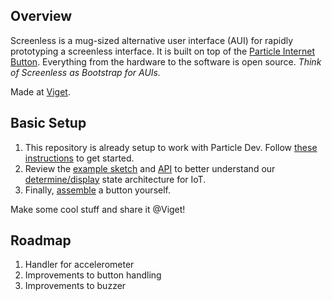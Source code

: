 ## Overview
Screenless is a mug-sized alternative user interface (AUI) for rapidly prototyping a screenless interface. It is built on top of the [Particle Internet Button](https://store.particle.io). Everything from the hardware to the software is open source. *Think of Screenless as Bootstrap for AUIs.*

Made at [Viget](www.viget.com).   

## Basic Setup
1. This repository is already setup to work with Particle Dev. Follow [these instructions](https://www.particle.io/dev) to get started.
2. Review the [example sketch](https://github.com/vigetlabs/Screenless/blob/master/screenless-example.ino) and [API](https://github.com/vigetlabs/Screenless/wiki/LEDs) to better understand our [determine/display](https://viget.com/extend/organizing-large-arduino-code-bases#state-display) state architecture for IoT.
3. Finally, [assemble](https://github.com/vigetlabs/Screenless/wiki/Assembly) a button yourself.

Make some cool stuff and share it @Viget!

## Roadmap

1. Handler for accelerometer
2. Improvements to button handling
3. Improvements to buzzer
